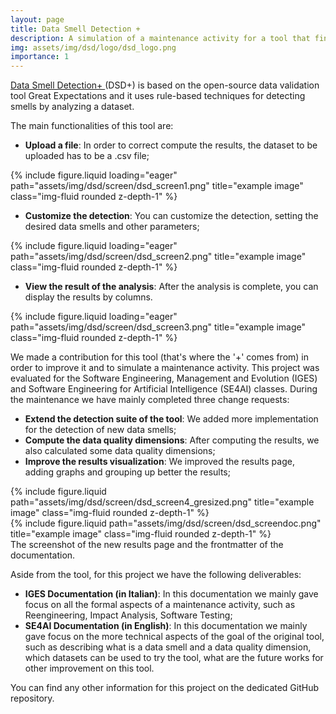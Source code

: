 ```yaml
---
layout: page
title: Data Smell Detection +
description: A simulation of a maintenance activity for a tool that finds data smells on an uploaded dataset.
img: assets/img/dsd/logo/dsd_logo.png
importance: 1
---
```


<a href="https://github.com/CpDant/DSD-plus"> Data Smell Detection+ </a> (DSD+) is based on the open-source data validation tool Great Expectations and 
it uses rule-based techniques for detecting smells by analyzing a dataset.

The main functionalities of this tool are:

- **Upload a file**: In order to correct compute the results, the dataset to be uploaded has to be a .csv file;
<div class="row">
    <div class="col-sm mt-3 mt-md-0">
        {% include figure.liquid loading="eager" path="assets/img/dsd/screen/dsd_screen1.png" title="example image" class="img-fluid rounded z-depth-1" %}
    </div>
</div>

- **Customize the detection**: You can customize the detection, setting the desired data smells and other parameters;
<div class="row">
    <div class="col-sm mt-3 mt-md-0">
        {% include figure.liquid loading="eager" path="assets/img/dsd/screen/dsd_screen2.png" title="example image" class="img-fluid rounded z-depth-1" %}
    </div>
</div>

- **View the result of the analysis**: After the analysis is complete, you can display the results by columns.
<div class="row">
    <div class="col-sm mt-3 mt-md-0">
        {% include figure.liquid loading="eager" path="assets/img/dsd/screen/dsd_screen3.png" title="example image" class="img-fluid rounded z-depth-1" %}
    </div>
</div>

We made a contribution for this tool (that's where the '+' comes from) in order to improve it and to simulate a maintenance activity. 
This project was evaluated for the Software Engineering, Management and Evolution (IGES) and Software Engineering for 
Artificial Intelligence (SE4AI) classes. During the maintenance we have mainly completed three change requests:
- **Extend the detection suite of the tool**: We added more implementation for the detection of new data smells;
- **Compute the data quality dimensions**: After computing the results, we also calculated some data quality dimensions;
- **Improve the results visualization**: We improved the results page, adding graphs and grouping up better the results;

<div class="row justify-content-sm-center">
    <div class="col-sm-8 mt-3 mt-md-0">
        {% include figure.liquid path="assets/img/dsd/screen/dsd_screen4_gresized.png" title="example image" class="img-fluid rounded z-depth-1" %}
    </div>
    <div class="col-sm-4 mt-3 mt-md-0">
        {% include figure.liquid path="assets/img/dsd/screen/dsd_screendoc.png" title="example image" class="img-fluid rounded z-depth-1" %}
    </div>
</div>
<div class="caption">
    The screenshot of the new results page and the frontmatter of the documentation.
</div>

Aside from the tool, for this project we have the following deliverables:
- **IGES Documentation (in Italian)**: In this documentation we mainly gave focus on all the formal aspects of a maintenance activity, 
such as Reengineering, Impact Analysis, Software Testing;
- **SE4AI Documentation (in English)**: In this documentation we mainly gave focus on the more technical aspects of the goal of the original tool, 
such as describing what is a data smell and a data quality dimension, which datasets can be used to try the tool, what are the future works for
other improvement on this tool.

You can find any other information for this project on the dedicated GitHub repository.
